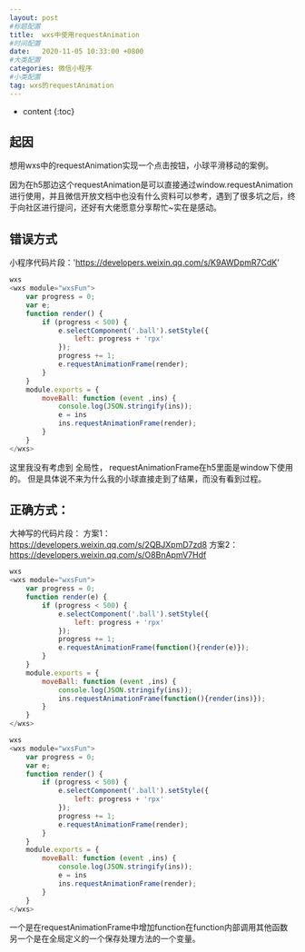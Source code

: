 ```yaml
---
layout: post
#标题配置
title:  wxs中使用requestAnimation
#时间配置
date:   2020-11-05 10:33:00 +0800
#大类配置
categories: 微信小程序
#小类配置
tag: wxs的requestAnimation
---
```


* content
{:toc}

起因
-----
想用wxs中的requestAnimation实现一个点击按钮，小球平滑移动的案例。

因为在h5那边这个requestAnimation是可以直接通过window.requestAnimation进行使用，并且微信开放文档中也没有什么资料可以参考，遇到了很多坑之后，终于向社区进行提问，还好有大佬愿意分享帮忙~实在是感动。

错误方式
-----
小程序代码片段：'https://developers.weixin.qq.com/s/K9AWDpmR7CdK'

```js
wxs
<wxs module="wxsFun">
    var progress = 0;
    var e;
    function render() {
        if (progress < 500) {
            e.selectComponent('.ball').setStyle({
                left: progress + 'rpx'
            });
            progress += 1;
            e.requestAnimationFrame(render);
        }
    }
    module.exports = {
        moveBall: function (event ,ins) {
            console.log(JSON.stringify(ins));
            e = ins
            ins.requestAnimationFrame(render);
        }
    }
</wxs>
```

这里我没有考虑到 全局性， requestAnimationFrame在h5里面是window下使用的。
但是具体说不来为什么我的小球直接走到了结果，而没有看到过程。

正确方式：
------
大神写的代码片段：
方案1：https://developers.weixin.qq.com/s/2QBJXpmD7zd8
方案2：https://developers.weixin.qq.com/s/O8BnApmV7Hdf
```js
wxs
<wxs module="wxsFun">
    var progress = 0;
    function render(e) {
        if (progress < 500) {
            e.selectComponent('.ball').setStyle({
                left: progress + 'rpx'
            });
            progress += 1;
            e.requestAnimationFrame(function(){render(e)});
        }
    }
    module.exports = {
        moveBall: function (event ,ins) {
            console.log(JSON.stringify(ins));
            ins.requestAnimationFrame(function(){render(ins)});
        }
    }
</wxs>
```
```js
wxs
<wxs module="wxsFun">
    var progress = 0;
    var e;
    function render() {
        if (progress < 500) {
            e.selectComponent('.ball').setStyle({
                left: progress + 'rpx'
            });
            progress += 1;
            e.requestAnimationFrame(render);
        }
    }
    module.exports = {
        moveBall: function (event ,ins) {
            console.log(JSON.stringify(ins));
            e = ins
            ins.requestAnimationFrame(render);
        }
    }
</wxs>

```
一个是在requestAnimationFrame中增加function在function内部调用其他函数
另一个是在全局定义的一个保存处理方法的一个变量。




